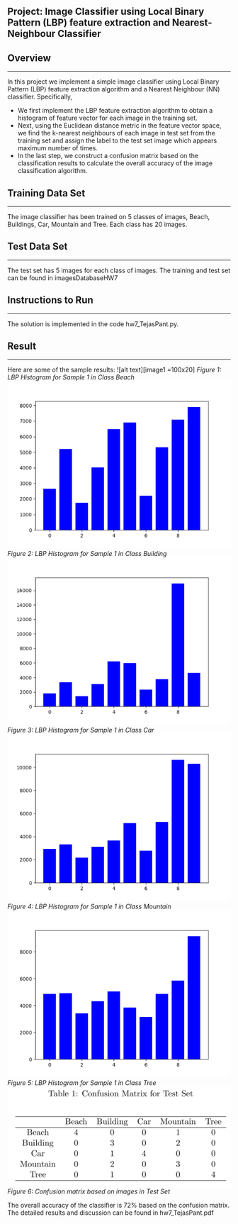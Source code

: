 ## Project: Image Classifier using Local Binary Pattern (LBP) feature extraction and Nearest-Neighbour Classifier

## Overview
---
In this project we implement a simple image classifier using Local Binary Pattern (LBP) feature
extraction algorithm and a Nearest Neighbour (NN) classifier. Specifically,

* We first implement the LBP feature extraction algorithm to obtain a histogram of feature
vector for each image in the training set.
* Next, using the Euclidean distance metric in the feature vector space, we find the k-nearest
neighbours of each image in test set from the training set and assign the label to the test set
image which appears maximum number of times.
* In the last step, we construct a confusion matrix based on the classification results to calculate
the overall accuracy of the image classification algorithm.

[//]: # (Image References)

[image1]: ./write_up_images/Class_beach_ImageNum_0.png "Image 1"
[image2]: ./write_up_images/Class_building_ImageNum_0.png "Image 2"
[image3]: ./write_up_images/Class_car_ImageNum_0.png "Image 3"
[image4]: ./write_up_images/Class_mountain_ImageNum_0.png "Image 4"
[image5]: ./write_up_images/Class_tree_ImageNum_0.png "Image 5"
[image6]: ./write_up_images/confusion_matrix.png "Image 6"

## Training Data Set
---
The image classifier has been trained on 5 classes of images, Beach, Buildings, Car, Mountain and Tree. Each class has 20 images. 

## Test Data Set
---
The test set has 5 images for each class of images. The training and test set can be found in imagesDatabaseHW7

## Instructions to Run
---
The solution is implemented in the code hw7_TejasPant.py.

## Result
---
Here are some of the sample results:
![alt text][image1 =100x20]
*Figure 1: LBP Histogram for Sample 1 in Class Beach*
![alt text][image2]
*Figure 2: LBP Histogram for Sample 1 in Class Building*
![alt text][image3]
*Figure 3: LBP Histogram for Sample 1 in Class Car*
![alt text][image4]
*Figure 4: LBP Histogram for Sample 1 in Class Mountain*
![alt text][image5]
*Figure 5: LBP Histogram for Sample 1 in Class Tree*
![alt text][image6]
*Figure 6: Confusion matrix based on images in Test Set*

The overall accuracy of the classifier is 72% based on the confusion matrix.
The detailed results and discussion can be found in hw7_TejasPant.pdf 
